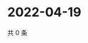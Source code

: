 # 2022-04-19

共 0 条

<!-- BEGIN WEIBO -->
<!-- 最后更新时间 Tue Apr 19 2022 10:48:09 GMT+0800 (China Standard Time) -->

<!-- END WEIBO -->
